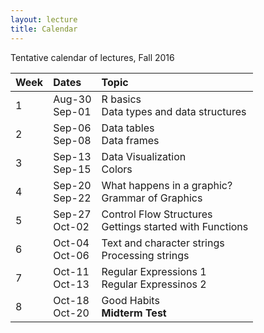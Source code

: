 ```yaml
---
layout: lecture
title: Calendar
---
```


Tentative calendar of lectures, Fall 2016

<table>
  <thead>
    <tr>
      <th align="left">Week</th>
      <th align="left">Dates</th>
      <th align="left">Topic</th>
    </tr>
  </thead>
  <tbody>
    <tr>
      <td>1</td>
      <td>
        Aug-30<br>
        Sep-01</td>
      <td>
        R basics <br>
        Data types and data structures
      </td>
    </tr>
    <tr>
      <td>2</td>
      <td>
        Sep-06<br>
        Sep-08</td>
      <td>
        Data tables <br>
        Data frames 
      </td>
    </tr>
    <tr>
      <td>3</td>
      <td>
        Sep-13<br>
        Sep-15</td>
      <td>
        Data Visualization <br>
        Colors
      </td>
    </tr>
    <tr>
      <td>4</td>
      <td>
        Sep-20<br>
        Sep-22</td>
       <td>
        What happens in a graphic? <br>
        Grammar of Graphics
      </td>
    </tr>
    <tr>
      <td>5</td>
      <td>
        Sep-27<br>
        Oct-02</td>
      <td>
        Control Flow Structures<br>
        Gettings started with Functions
      </td>
    </tr>
    <tr>
      <td>6</td>
      <td>
        Oct-04<br>
        Oct-06</td>
      <td>
        Text and character strings <br>
        Processing strings
      </td>
    </tr>
    <tr>
      <td>7</td>
      <td>
        Oct-11<br>
        Oct-13</td>
      <td>
        Regular Expressions 1</a> <br>
        Regular Expressinos 2</a>
      </td>
    </tr>
    <tr>
      <td>8</td>
      <td>
        Oct-18<br>
        Oct-20</td>
      <td>
        Good Habits <br>
        <b>Midterm Test</b>
      </td>
    </tr>
  </tbody>
</table>

